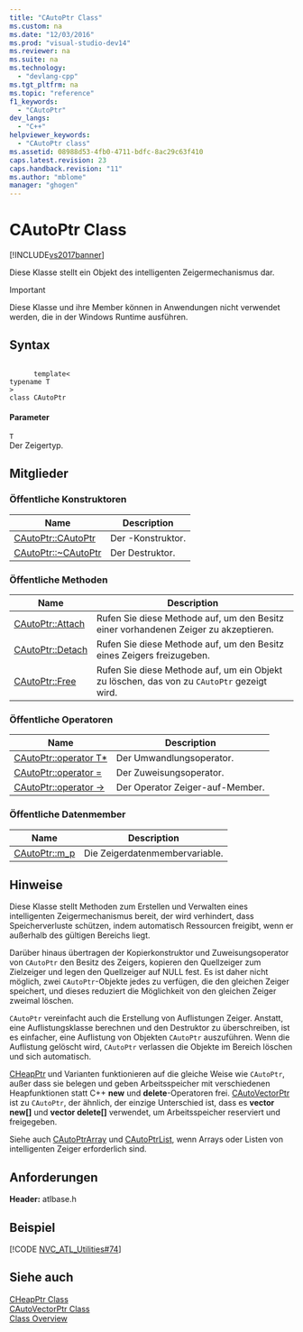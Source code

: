 ```yaml
---
title: "CAutoPtr Class"
ms.custom: na
ms.date: "12/03/2016"
ms.prod: "visual-studio-dev14"
ms.reviewer: na
ms.suite: na
ms.technology: 
  - "devlang-cpp"
ms.tgt_pltfrm: na
ms.topic: "reference"
f1_keywords: 
  - "CAutoPtr"
dev_langs: 
  - "C++"
helpviewer_keywords: 
  - "CAutoPtr class"
ms.assetid: 08988d53-4fb0-4711-bdfc-8ac29c63f410
caps.latest.revision: 23
caps.handback.revision: "11"
ms.author: "mblome"
manager: "ghogen"
---
```

# CAutoPtr Class
[!INCLUDE[vs2017banner](../../assembler/inline/includes/vs2017banner.md)]

Diese Klasse stellt ein Objekt des intelligenten Zeigermechanismus dar.  
  
> [!IMPORTANT]
>  Diese Klasse und ihre Member können in Anwendungen nicht verwendet werden, die in der Windows Runtime ausführen.  
  
## Syntax  
  
```  
  
      template<   
typename T  
>  
class CAutoPtr  
```  
  
#### Parameter  
 `T`  
 Der Zeigertyp.  
  
## Mitglieder  
  
### Öffentliche Konstruktoren  
  
|Name|Description|  
|----------|-----------------|  
|[CAutoPtr::CAutoPtr](../Topic/CAutoPtr::CAutoPtr.md)|Der \-Konstruktor.|  
|[CAutoPtr::~CAutoPtr](../Topic/CAutoPtr::~CAutoPtr.md)|Der Destruktor.|  
  
### Öffentliche Methoden  
  
|Name|Description|  
|----------|-----------------|  
|[CAutoPtr::Attach](../Topic/CAutoPtr::Attach.md)|Rufen Sie diese Methode auf, um den Besitz einer vorhandenen Zeiger zu akzeptieren.|  
|[CAutoPtr::Detach](../Topic/CAutoPtr::Detach.md)|Rufen Sie diese Methode auf, um den Besitz eines Zeigers freizugeben.|  
|[CAutoPtr::Free](../Topic/CAutoPtr::Free.md)|Rufen Sie diese Methode auf, um ein Objekt zu löschen, das von zu `CAutoPtr` gezeigt wird.|  
  
### Öffentliche Operatoren  
  
|Name|Description|  
|----------|-----------------|  
|[CAutoPtr::operator T\*](../Topic/CAutoPtr::operator%20T*.md)|Der Umwandlungsoperator.|  
|[CAutoPtr::operator \=](../Topic/CAutoPtr::operator%20=.md)|Der Zuweisungsoperator.|  
|[CAutoPtr::operator \-\>](../Topic/CAutoPtr::operator%20-%3E.md)|Der Operator Zeiger\-auf\-Member.|  
  
### Öffentliche Datenmember  
  
|Name|Description|  
|----------|-----------------|  
|[CAutoPtr::m\_p](../Topic/CAutoPtr::m_p.md)|Die Zeigerdatenmembervariable.|  
  
## Hinweise  
 Diese Klasse stellt Methoden zum Erstellen und Verwalten eines intelligenten Zeigermechanismus bereit, der wird verhindert, dass Speicherverluste schützen, indem automatisch Ressourcen freigibt, wenn er außerhalb des gültigen Bereichs liegt.  
  
 Darüber hinaus übertragen der Kopierkonstruktor und Zuweisungsoperator von `CAutoPtr` den Besitz des Zeigers, kopieren den Quellzeiger zum Zielzeiger und legen den Quellzeiger auf NULL fest.  Es ist daher nicht möglich, zwei `CAutoPtr`\-Objekte jedes zu verfügen, die den gleichen Zeiger speichert, und dieses reduziert die Möglichkeit von den gleichen Zeiger zweimal löschen.  
  
 `CAutoPtr` vereinfacht auch die Erstellung von Auflistungen Zeiger.  Anstatt, eine Auflistungsklasse berechnen und den Destruktor zu überschreiben, ist es einfacher, eine Auflistung von Objekten `CAutoPtr` auszuführen.  Wenn die Auflistung gelöscht wird, `CAutoPtr` verlassen die Objekte im Bereich löschen und sich automatisch.  
  
 [CHeapPtr](../../atl/reference/cheapptr-class.md) und Varianten funktionieren auf die gleiche Weise wie `CAutoPtr`, außer dass sie belegen und geben Arbeitsspeicher mit verschiedenen Heapfunktionen statt C\+\+ **new** und **delete**\-Operatoren frei.  [CAutoVectorPtr](../../atl/reference/cautovectorptr-class.md) ist zu `CAutoPtr`, der ähnlich, der einzige Unterschied ist, dass es **vector new\[\]** und **vector delete\[\]** verwendet, um Arbeitsspeicher reserviert und freigegeben.  
  
 Siehe auch [CAutoPtrArray](../../atl/reference/cautoptrarray-class.md) und [CAutoPtrList](../../atl/reference/cautoptrlist-class.md), wenn Arrays oder Listen von intelligenten Zeiger erforderlich sind.  
  
## Anforderungen  
 **Header:** atlbase.h  
  
## Beispiel  
 [!CODE [NVC_ATL_Utilities#74](../CodeSnippet/VS_Snippets_Cpp/NVC_ATL_Utilities#74)]  
  
## Siehe auch  
 [CHeapPtr Class](../../atl/reference/cheapptr-class.md)   
 [CAutoVectorPtr Class](../../atl/reference/cautovectorptr-class.md)   
 [Class Overview](../../atl/atl-class-overview.md)
